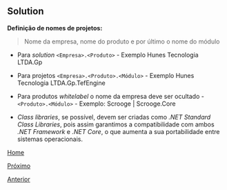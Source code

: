 ## Solution

**Definição de nomes de projetos:**
> Nome da empresa, nome do produto e por último o nome do módulo

- Para _solution_ `<Empresa>.<Produto>` - Exemplo Hunes Tecnologia LTDA.Gp

- Para projetos `<Empresa>.<Produto>.<Módulo>` - Exemplo Hunes Tecnologia LTDA.Gp.TefEngine

- Para produtos _whitelabel_ o nome da empresa deve ser ocultado - `<Produto>.<Módulo>` - Exemplo: Scrooge | Scrooge.Core

- _Class libraries_, se possível, devem ser criadas como _.NET Standard Class Libraries_, pois assim garantimos a compatibilidade com ambos _.NET Framework_ e _.NET Core_, o que aumenta a sua portabilidade entre sistemas operacionais.


[Home](https://github.com/devhunes/docs)

[Próximo](https://github.com/devhunes/docs/blob/master/codingGuidelines/Classes.md)

[Anterior](https://github.com/devhunes/docs/blob/master/codingGuidelines/Formatting.md)